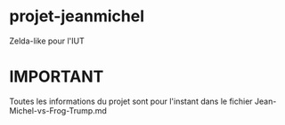 # projet-jeanmichel
Zelda-like pour l'IUT

# IMPORTANT
Toutes les informations du projet sont pour l'instant dans le fichier Jean-Michel-vs-Frog-Trump.md
